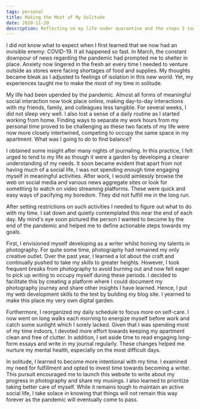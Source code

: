 ```yaml
---
tags: personal
title: Making the Most of My Solitude
date: 2020-11-20
description: Reflecting on my life under quarantine and the steps I took to find equanimity.
---
```


<section class="container-md">

I did not know what to expect when I first learned that we now had an invisible enemy: COVID-19. It all happened so fast. In March, the constant downpour of news regarding the pandemic had prompted me to shelter in place. Anxiety now lingered in the fresh air every time I needed to venture outside as stores were facing shortages of food and supplies. My thoughts became bleak as I adjusted to feelings of isolation in this new world. Yet, my experiences taught me to make the most of my time in solitude.

My life had been upended by the pandemic. Almost all forms of meaningful social interaction now took place online, making day-to-day interactions with my friends, family, and colleagues less tangible. For several weeks, I did not sleep very well. I also lost a sense of a daily routine as I started working from home. Finding ways to separate my work hours from my personal time proved to be challenging as these two facets of my life were now more closely intertwined, competing to occupy the same space in my apartment. What was I going to do to find balance?

I obtained some insight after many nights of journaling. In this practice, I felt urged to tend to my life as though it were a garden by developing a clearer understanding of my needs. It soon became evident that apart from not having much of a social life, I was not spending enough time engaging myself in meaningful activities. After work, I would aimlessly browse the web on social media and various news aggregate sites or look for something to watch on video streaming platforms. These were quick and easy ways of pacifying my boredom. They did not fulfill me in the long run.

After setting restrictions on such activities I needed to figure out what to do with my time. I sat down and quietly contemplated this near the end of each day. My mind's eye soon pictured the person I wanted to become by the end of the pandemic and helped me to define actionable steps towards my goals.

First, I envisioned myself developing as a writer whilst honing my talents in photography. For quite some time, photography had remained my only creative outlet. Over the past year, I learned a lot about the craft and continually pushed to take my skills to greater heights. However, I took frequent breaks from photography to avoid burning out and now felt eager to pick up writing to occupy myself during these periods. I decided to facilitate this by creating a platform where I could document my photography journey and share other insights I have learned. Hence, I put my web development skills to the test by building my blog site. I yearned to make this place my very own digital garden.

Furthermore, I reorganized my daily schedule to focus more on self-care. I now went on long walks each morning to energize myself before work and catch some sunlight which I sorely lacked. Given that I was spending most of my time indoors, I devoted more effort towards keeping my apartment clean and free of clutter. In addition, I set aside time to read engaging long-form essays and write in my journal regularly. These changes helped me nurture my mental health, especially on the most difficult days.

In solitude, I learned to become more intentional with my time. I examined my need for fulfillment and opted to invest time towards becoming a writer. This pursuit encouraged me to launch this website to write about my progress in photography and share my musings. I also learned to prioritize taking better care of myself. While it remains tough to maintain an active social life, I take solace in knowing that things will not remain this way forever as the pandemic will eventually come to pass.

</section>
